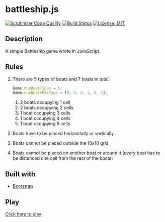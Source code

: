 # battleship.js
[![Scrutinizer Code Quality](https://scrutinizer-ci.com/g/lluiscamino/battleship.js/badges/quality-score.png?b=master)](https://scrutinizer-ci.com/g/lluiscamino/battleship.js/?branch=master) [![Build Status](https://scrutinizer-ci.com/g/lluiscamino/battleship.js/badges/build.png?b=master)](https://scrutinizer-ci.com/g/lluiscamino/battleship.js/build-status/master) [![License: MIT](https://img.shields.io/badge/License-MIT-yellow.svg)](https://github.com/lluiscamino/battleship.js/blob/master/LICENSE)

## Description
A simple Battleship game wrote in JavaScript.
## Rules
1. There are 5 types of boats and 7 boats in total:

    ```js
    Game.numBoatTypes = 5;
    Game.numBoatsPerType = [0, 2, 2, 1, 1, 1];
    ```
   1. 2 boats occupying 1 cell
   2. 2 boats occupying 2 cells
   3. 1 boat occupying 3 cells
   4. 1 boat occupying 4 cells
   5. 1 boat occupying 5 cells
2. Boats have to be placed horizontally or vertically
3. Boats cannot be placed outside the 10x10 grid
4. Boats cannot be placed on another boat or around it (every boat has to be distanced one cell from the rest of the boats)
## Built with
* [Bootstrap](https://getbootstrap.com/)
## Play
[Click here to play](https://lluiscamino.github.io/battleship.js/)
